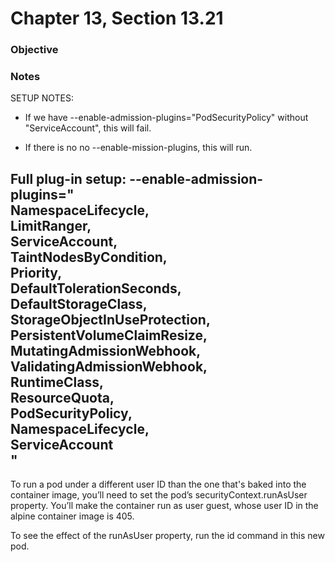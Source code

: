 # Chapter 13, Section 13.21

### Objective

### Notes
SETUP NOTES:
* If we have
--enable-admission-plugins="PodSecurityPolicy" without "ServiceAccount", this will fail.

* If there is no no --enable-mission-plugins,
this will run.

Full plug-in setup:
--enable-admission-plugins="\
NamespaceLifecycle,\
LimitRanger,\
ServiceAccount,\
TaintNodesByCondition,\
Priority,\
DefaultTolerationSeconds,\
DefaultStorageClass,\
StorageObjectInUseProtection,\
PersistentVolumeClaimResize,\
MutatingAdmissionWebhook,\
ValidatingAdmissionWebhook,\
RuntimeClass,\
ResourceQuota,\
PodSecurityPolicy,\
NamespaceLifecycle,\
ServiceAccount\
"
---

To run a pod under a different user ID than the one that's baked into the container image, you’ll need to set the pod’s securityContext.runAsUser property. You’ll make the container run as user guest, whose user ID in the alpine container image is 405.

To see the effect of the runAsUser property, run the id command in this new pod.
